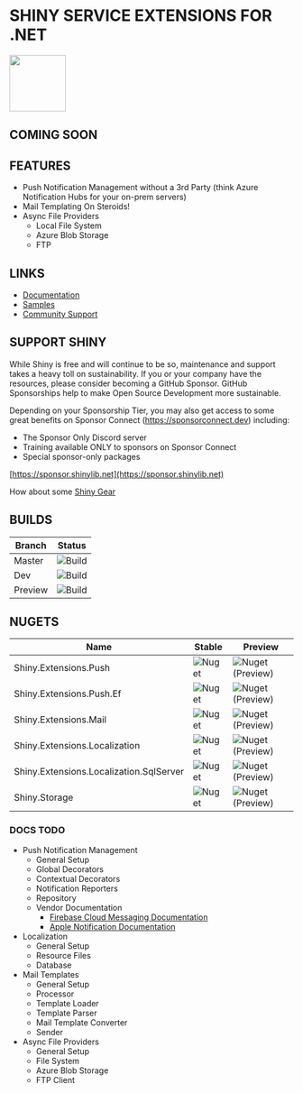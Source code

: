 ﻿# SHINY SERVICE EXTENSIONS FOR .NET
<img src="https://github.com/shinyorg/shiny/raw/master/art/logo.png" width="100" /> 

## COMING SOON

## FEATURES
* Push Notification Management without a 3rd Party (think Azure Notification Hubs for your on-prem servers)
* Mail Templating On Steroids!
* Async File Providers
	* Local File System
	* Azure Blob Storage
	* FTP

## LINKS
* [Documentation](https://shinylib.net/apiservices)
* [Samples](https://github.com/shinyorg/apservices/tree/master/samples)
* [Community Support](https://github.com/shinyorg/shiny/discussions)

## SUPPORT SHINY

While Shiny is free and will continue to be so, maintenance and support takes a heavy toll on sustainability. If you or your company have the resources, please consider becoming a GitHub Sponsor. GitHub Sponsorships help to make Open Source Development more sustainable.

Depending on your Sponsorship Tier, you may also get access to some great benefits on Sponsor Connect (https://sponsorconnect.dev) including:
- The Sponsor Only Discord server
- Training available ONLY to sponsors on Sponsor Connect
- Special sponsor-only packages

[https://sponsor.shinylib.net](https://sponsor.shinylib.net)

How about some [Shiny Gear](https://www.redbubble.com/shop/ap/45038461)

## BUILDS

Branch|Status
------|------
Master|![Build](https://img.shields.io/github/workflow/status/shinyorg/shiny/Build/master?style=for-the-badge)|
Dev|![Build](https://img.shields.io/github/workflow/status/shinyorg/shiny/Build/dev?style=for-the-badge)|
Preview|![Build](https://img.shields.io/github/workflow/status/shinyorg/shiny/Build/preview?style=for-the-badge)|

## NUGETS

Name|Stable|Preview
----|------|-------
Shiny.Extensions.Push|![Nuget](https://img.shields.io/nuget/v/shiny.extensions.push?style=for-the-badge)|![Nuget (Preview)](https://img.shields.io/nuget/vpre/shiny.extensions.push?style=for-the-badge)
Shiny.Extensions.Push.Ef|![Nuget](https://img.shields.io/nuget/v/shiny.extensions.push.ef?style=for-the-badge)|![Nuget (Preview)](https://img.shields.io/nuget/vpre/shiny.extensions.push.ef?style=for-the-badge)
Shiny.Extensions.Mail|![Nuget](https://img.shields.io/nuget/v/shiny.extensions.mail?style=for-the-badge)|![Nuget (Preview)](https://img.shields.io/nuget/vpre/shiny.extensions.mail?style=for-the-badge)
Shiny.Extensions.Localization|![Nuget](https://img.shields.io/nuget/v/shiny.extensions.localization?style=for-the-badge)|![Nuget (Preview)](https://img.shields.io/nuget/vpre/shiny.extensions.localization?style=for-the-badge)
Shiny.Extensions.Localization.SqlServer|![Nuget](https://img.shields.io/nuget/v/shiny.extensions.localization.sqlserver?style=for-the-badge)|![Nuget (Preview)](https://img.shields.io/nuget/vpre/shiny.extensions.localization.sqlserver?style=for-the-badge)
Shiny.Storage|![Nuget](https://img.shields.io/nuget/v/shiny.storage?style=for-the-badge)|![Nuget (Preview)](https://img.shields.io/nuget/vpre/shiny.storage?style=for-the-badge)

### DOCS TODO
* Push Notification Management
	* General Setup
	* Global Decorators
	* Contextual Decorators
	* Notification Reporters
	* Repository
	* Vendor Documentation
		* [Firebase Cloud Messaging Documentation](https://firebase.google.com/docs/reference/fcm/rest/v1/projects.messages)
		* [Apple Notification Documentation](https://developer.apple.com/documentation/usernotifications/setting_up_a_remote_notification_server/generating_a_remote_notification)
* Localization
	* General Setup
	* Resource Files
	* Database
* Mail Templates
	* General Setup
	* Processor
	* Template Loader
	* Template Parser
	* Mail Template Converter
	* Sender
* Async File Providers
	* General Setup
	* File System
	* Azure Blob Storage
	* FTP Client